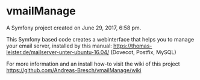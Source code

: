 vmailManage
===========

A Symfony project created on June 29, 2017, 6:58 pm.

This Symfony based code creates a webinterface that 
helps you to manage your email server, 
installed by this manual: https://thomas-leister.de/mailserver-unter-ubuntu-16.04/
(Dovecot, Postfix, MySQL)

For more information and an install how-to visit the wiki of 
this 
project https://github.com/Andreas-Bresch/vmailManage/wiki
